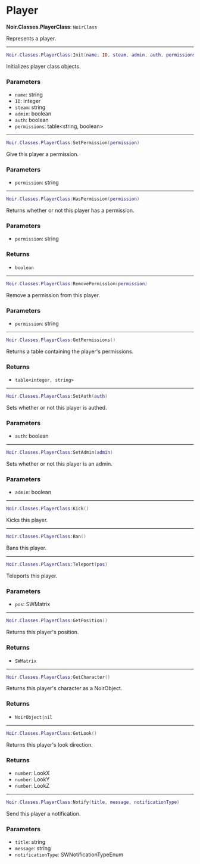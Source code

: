 # Player

**Noir.Classes.PlayerClass**: `NoirClass`

Represents a player.

---

```lua
Noir.Classes.PlayerClass:Init(name, ID, steam, admin, auth, permissions)
```
Initializes player class objects.

### Parameters
- `name`: string
- `ID`: integer
- `steam`: string
- `admin`: boolean
- `auth`: boolean
- `permissions`: table<string, boolean>

---

```lua
Noir.Classes.PlayerClass:SetPermission(permission)
```
Give this player a permission.

### Parameters
- `permission`: string

---

```lua
Noir.Classes.PlayerClass:HasPermission(permission)
```
Returns whether or not this player has a permission.

### Parameters
- `permission`: string
### Returns
- `boolean`

---

```lua
Noir.Classes.PlayerClass:RemovePermission(permission)
```
Remove a permission from this player.

### Parameters
- `permission`: string

---

```lua
Noir.Classes.PlayerClass:GetPermissions()
```
Returns a table containing the player's permissions.

### Returns
- `table<integer, string>`

---

```lua
Noir.Classes.PlayerClass:SetAuth(auth)
```
Sets whether or not this player is authed.

### Parameters
- `auth`: boolean

---

```lua
Noir.Classes.PlayerClass:SetAdmin(admin)
```
Sets whether or not this player is an admin.

### Parameters
- `admin`: boolean

---

```lua
Noir.Classes.PlayerClass:Kick()
```
Kicks this player.

---

```lua
Noir.Classes.PlayerClass:Ban()
```
Bans this player.

---

```lua
Noir.Classes.PlayerClass:Teleport(pos)
```
Teleports this player.

### Parameters
- `pos`: SWMatrix

---

```lua
Noir.Classes.PlayerClass:GetPosition()
```
Returns this player's position.

### Returns
- `SWMatrix`

---

```lua
Noir.Classes.PlayerClass:GetCharacter()
```
Returns this player's character as a NoirObject.

### Returns
- `NoirObject|nil`

---

```lua
Noir.Classes.PlayerClass:GetLook()
```
Returns this player's look direction.

### Returns
- `number`: LookX
- `number`: LookY
- `number`: LookZ

---

```lua
Noir.Classes.PlayerClass:Notify(title, message, notificationType)
```
Send this player a notification.

### Parameters
- `title`: string
- `message`: string
- `notificationType`: SWNotificationTypeEnum